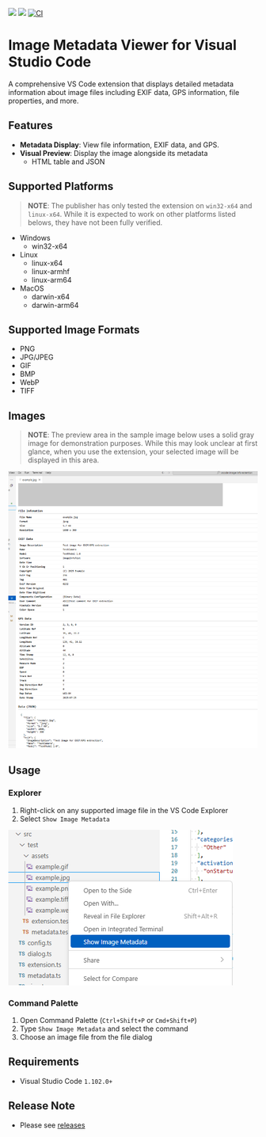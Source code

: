 ![](https://img.shields.io/badge/Release-v1.0.1-blue.svg?style=flat-square)
![](https://img.shields.io/badge/vscode-^1.102.0-blue.svg?style=flat-square)
[![CI](https://github.com/yoshinorin/vscode-image-metadata-viewer-extension/actions/workflows/ci.yml/badge.svg)](https://github.com/yoshinorin/vscode-image-metadata-viewer-extension/actions/workflows/ci.yml)

# Image Metadata Viewer for Visual Studio Code

A comprehensive VS Code extension that displays detailed metadata information about image files including EXIF data, GPS information, file properties, and more.

## Features

* **Metadata Display**: View file information, EXIF data, and GPS.
* **Visual Preview**: Display the image alongside its metadata
    * HTML table and JSON

## Supported Platforms

> **NOTE**: The publisher has only tested the extension on `win32-x64` and `linux-x64`. While it is expected to work on other platforms listed belows, they have not been fully verified.

* Windows
    * win32-x64
* Linux
    * linux-x64
    * linux-armhf
    * linux-arm64
* MacOS
    * darwin-x64
    * darwin-arm64

## Supported Image Formats

* PNG
* JPG/JPEG
* GIF
* BMP
* WebP
* TIFF

## Images

> **NOTE**: The preview area in the sample image below uses a solid gray image for demonstration purposes. While this may look unclear at first glance, when you use the extension, your selected image will be displayed in this area.

<img src="https://raw.githubusercontent.com/yoshinorin/vscode-image-metadata-viewer-extension/refs/heads/master/images/docs/ext-sample.png" style="max-height:600px;">

## Usage

### Explorer

1. Right-click on any supported image file in the VS Code Explorer
2. Select `Show Image Metadata`

![](https://raw.githubusercontent.com/yoshinorin/vscode-image-metadata-viewer-extension/refs/heads/master/images/docs/explorer.png)

### Command Palette

1. Open Command Palette (`Ctrl+Shift+P` or `Cmd+Shift+P`)
2. Type `Show Image Metadata` and select the command
3. Choose an image file from the file dialog

## Requirements

* Visual Studio Code `1.102.0+`

## Release Note

* Please see [releases](https://github.com/yoshinorin/vscode-image-metadata-viewer-extension/releases)
